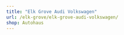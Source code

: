 ```yaml
---
title: "Elk Grove Audi Volkswagen"
url: /elk-grove/elk-grove-audi-volkswagen/
shop: Autohaus
---
```

